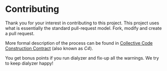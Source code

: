 Contributing
============

Thank you for your interest in contributing to this project. This project
uses what is essentially the standard pull-request model. Fork, modify and 
create a pull request.

More formal description of the process can be found in [Collective Code Construction Contract](http://rfc.zeromq.org/spec:42/C4/) (also known as _C4_).

You get bonus points if you run dialyzer and fix-up all the warnings. We try to keep
dialyzer happy!
